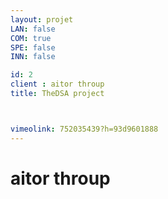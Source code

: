 ```yaml
---
layout: projet
LAN: false  
COM: true
SPE: false
INN: false

id: 2
client : aitor throup
title: TheDSA project  



vimeolink: 752035439?h=93d9601888
---
```


# aitor throup